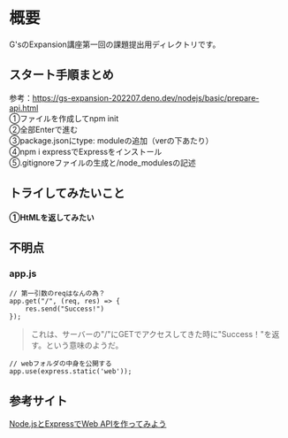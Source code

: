 # 概要
G'sのExpansion講座第一回の課題提出用ディレクトリです。

## スタート手順まとめ
参考：https://gs-expansion-202207.deno.dev/nodejs/basic/prepare-api.html</br>
①ファイルを作成してnpm init</br>
②全部Enterで進む</br>
③package.jsonにtype: moduleの追加（verの下あたり）</br>
④npm i expressでExpressをインストール</br>
⑤.gitignoreファイルの生成と/node_modulesの記述</br>


## トライしてみたいこと
#### ①HtMLを返してみたい


## 不明点
### app.js
```
// 第一引数のreqはなんの為？
app.get("/", (req, res) => {
    res.send("Success!")
});
```
> これは、サーバーの"/"にGETでアクセスしてきた時に"Success！"を返す。という意味のようだ。
```
// webフォルダの中身を公開する
app.use(express.static('web'));
```


## 参考サイト
[Node.jsとExpressでWeb APIを作ってみよう](https://sbfl.net/blog/2018/08/25/nodejs-express-webapi/)
